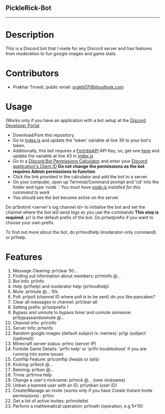 ## PickleRick-Bot
---
# Description
This is a Discord bot that I made for any Discord server and has features from moderation to fun google images and game stats.

# Contributors
- Prakhar Trivedi, public email: prakh0706@outlook.com

# Usage

(Works only if you have an application with a bot setup at the [Discord Developer Portal](https://discord.com/developers)

- Download/Fork this repository.
- Go to [index.js](https://github.com/Prakhar896/PickleRick-Bot/blob/main/index.js) and update the 'token' variable at line 39 to your bot's token.
- Additionally, this bot requires a [FortntieAPI](https://fortnite-api.com) API Key, so, get one [here](https://dash.fortnite-api.com/) and update the variable at line 43 in [index.js](https://github.com/Prakhar896/PickleRick-Bot/blob/main/index.js)
- Go to a [Discord Bot Permissions Calculator](https://discordapi.com/permissions.html#8) and enter your [Discord application's Client ID](https://discord.com/developers) **Do not change the permissions as the bot requires Admin permissions to function**
- Click the link provided in the calculator and add the bot to a server.
- On your computer, open up Terminal/Command prompt and 'cd' into the folder and type 'node .' *You must have [node.js](https://nodejs.org) installed for this command to work*
- You should see the bot become active on the server.

Do pr!botinit <server's log channel id> to initialise the bot and set the channel where the bot will send logs as you use the commands **This step is required**.
pr! is the default prefix of the bot. Do pr!setprefix <prefix> if you want to choose your own prefix.

To find out more about the bot, do pr!modhelp (moderator-only command) or pr!help.

# Features
1) Message Clearing: pr!clear 50...
2) Finding out information about members: pr!minfo @...
3) Bot Info: pr!info
4) Help (pr!help) and moderator help (pr!modhelp)
5) Mute: pr!mute @... 10s
6) Poll: pr!poll (channel ID where poll is to be sent) do you like pancakes?
7) Clear all messages in channel: pr!clear-all 
8) Setting prefix: pr!setprefix !
9) Bypass and unmute to bypass timer and unmute someone: pr!bypassandunmute @...
10) Channel info: pr!cinfo
11) Server Info: pr!sinfo
12) Random google images (default subject is: memes): pr!gi (subject (optional))
13) Minecraft server status: pr!mc (server IP)
12) Fortnite Game Details: 'pr!fn help' or 'pr!fn troubleshoot' if you are running into some issues
13) Coinflip Feature: pr!coinflip (heads or tails)
14) Kicking: pr!kick @...
15) Banning: pr!ban @...
15) Trivia: pr!trivia help
16) Change a user's nickname: pr!nick @... (new nickname)
17) Unban a banned user with an ID: pr!unban (user ID)
18) Create/Manage an invite (works only if you have Create Instant Invite permissions) : pr!inv 
19) Get a list of active invites: pr!invitelist
20) Perform a mathematical operation: pr!math (operation, e.g 5*10)
